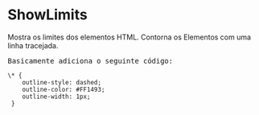 # ShowLimits
Mostra os limites dos elementos HTML. Contorna os Elementos com uma linha tracejada.

<pre>Basicamente adiciona o seguinte código:
<code>
\* {
    outline-style: dashed;
    outline-color: #FF1493;
    outline-width: 1px;
 }
 </code><pre>
